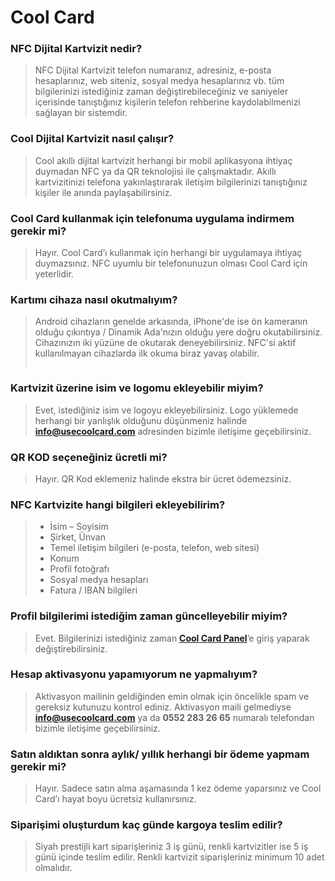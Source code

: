 # Cool Card

### NFC Dijital Kartvizit nedir?

> NFC Dijital Kartvizit telefon numaranız, adresiniz, e-posta hesaplarınız, web siteniz, sosyal medya hesaplarınız vb. tüm bilgilerinizi istediğiniz zaman değiştirebileceğiniz ve saniyeler içerisinde tanıştığınız kişilerin telefon rehberine kaydolabilmenizi sağlayan bir sistemdir.

### Cool Dijital Kartvizit nasıl çalışır?

> Cool akıllı dijital kartvizit herhangi bir mobil aplikasyona ihtiyaç duymadan NFC ya da QR teknolojisi ile çalışmaktadır. Akıllı kartvizitinizi telefona yakınlaştırarak iletişim bilgilerinizi tanıştığınız kişiler ile anında paylaşabilirsiniz.

### Cool Card kullanmak için telefonuma uygulama indirmem gerekir mi?

> Hayır. Cool Card’ı kullanmak için herhangi bir uygulamaya ihtiyaç duymazsınız. NFC uyumlu bir telefonunuzun olması Cool Card için yeterlidir.

### Kartımı cihaza nasıl okutmalıyım?

> Android cihazların genelde arkasında, iPhone'de ise ön kameranın olduğu çıkıntıya / Dinamik Ada'nızın olduğu yere doğru okutabilirsiniz. Cihazınızın iki yüzüne de okutarak deneyebilirsiniz. NFC'si aktif kullanılmayan cihazlarda ilk okuma biraz yavaş olabilir.
>
> <img src=".gitbook/assets/nfc-devices.gif" alt="" data-size="original">

### Kartvizit üzerine isim ve logomu ekleyebilir miyim?

> Evet, istediğiniz isim ve logoyu ekleyebilirsiniz. Logo yüklemede herhangi bir yanlışlık olduğunu düşünmeniz halinde [**info@usecoolcard.com**](mailto:info@usecoolcard.com) adresinden bizimle iletişime geçebilirsiniz.

### QR KOD seçeneğiniz ücretli mi?

> Hayır. QR Kod eklemeniz halinde ekstra bir ücret ödemezsiniz.

### NFC Kartvizite hangi bilgileri ekleyebilirim?

> * İsim – Soyisim
> * Şirket, Ünvan
> * Temel iletişim bilgileri (e-posta, telefon, web sitesi)
> * Konum
> * Profil fotoğrafı
> * Sosyal medya hesapları
> * Fatura / IBAN bilgileri

### Profil bilgilerimi istediğim zaman güncelleyebilir miyim?

> Evet. Bilgilerinizi istediğiniz zaman [**Cool Card Panel**](https://my.usecoolcard.com/account/)’e giriş yaparak değiştirebilirsiniz.

### Hesap aktivasyonu yapamıyorum ne yapmalıyım?

> Aktivasyon mailinin geldiğinden emin olmak için öncelikle spam ve gereksiz kutunuzu kontrol ediniz. Aktivasyon maili gelmediyse [**info@usecoolcard.com**](mailto:info@usecoolcard.com) ya da **0552 283 26 65** numaralı telefondan bizimle iletişime geçebilirsiniz.

### Satın aldıktan sonra aylık/ yıllık herhangi bir ödeme yapmam gerekir mi?

> Hayır. Sadece satın alma aşamasında 1 kez ödeme yaparsınız ve Cool Card’ı hayat boyu ücretsiz kullanırsınız.

### Siparişimi oluşturdum kaç günde kargoya teslim edilir?

> Siyah prestijli kart siparişleriniz 3 iş günü, renkli kartvizitler ise 5 iş günü içinde teslim edilir. Renkli kartvizit siparişleriniz minimum 10 adet olmalıdır.
